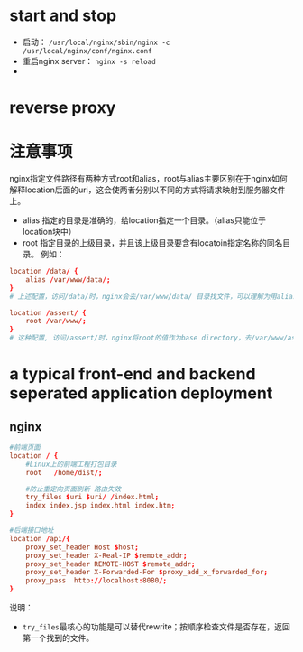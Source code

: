 
# start and stop
- 启动： `/usr/local/nginx/sbin/nginx -c /usr/local/nginx/conf/nginx.conf`
- 重启nginx server： `nginx -s reload`
- 

# reverse proxy

# 注意事项
nginx指定文件路径有两种方式root和alias，root与alias主要区别在于nginx如何解释location后面的uri，这会使两者分别以不同的方式将请求映射到服务器文件上。
- alias 指定的目录是准确的，给location指定一个目录。（alias只能位于location块中）
- root 指定目录的上级目录，并且该上级目录要含有locatoin指定名称的同名目录。
例如：
```conf
location /data/ {
	alias /var/www/data/;
}
# 上述配置，访问/data/时，nginx会去/var/www/data/ 目录找文件，可以理解为用alias的值替换了原来的值

location /assert/ {
	root /var/www/;
}
# 这种配置, 访问/assert/时，nginx将root的值作为base directory，去/var/www/assert/下找文件
```

# a typical front-end and backend seperated application deployment
## nginx
```conf
#前端页面
location / {
    #Linux上的前端工程打包目录
    root   /home/dist/; 

    #防止重定向页面刷新 路由失效
    try_files $uri $uri/ /index.html;
    index index.jsp index.html index.htm;
}

#后端接口地址
location /api/{
    proxy_set_header Host $host;
    proxy_set_header X-Real-IP $remote_addr;
    proxy_set_header REMOTE-HOST $remote_addr;
    proxy_set_header X-Forwarded-For $proxy_add_x_forwarded_for;
    proxy_pass  http://localhost:8080/;
}

```
说明：
- `try_files`最核心的功能是可以替代rewrite；按顺序检查文件是否存在，返回第一个找到的文件。


